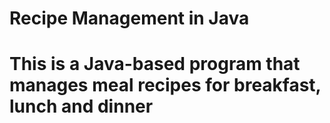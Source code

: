 # Recipe Management in Java
# This is a Java-based program that manages meal recipes for breakfast, lunch and dinner
